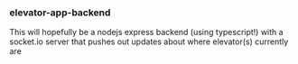 ### elevator-app-backend

This will hopefully be a nodejs express backend (using typescript!) with a socket.io server that pushes out updates about where elevator(s) currently are

